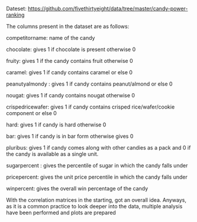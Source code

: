 Dateset: https://github.com/fivethirtyeight/data/tree/master/candy-power-ranking

The columns present in the dataset are as follows:

competitorname: name of the candy

chocolate: gives 1 if chocolate is present otherwise 0

fruity: gives 1 if the candy contains fruit otherwise 0

caramel: gives 1 if candy contains caramel or else 0

peanutyalmondy : gives 1 if candy contains peanut/almond or else 0

nougat: gives 1 if candy contains nougat otherwise 0

crispedricewafer: gives 1 if candy contains crisped rice/wafer/cookie component or else 0

hard: gives 1 if candy is hard otherwise 0

bar: gives 1 if candy is in bar form otherwise gives 0

pluribus: gives 1 if candy comes along with other candies as a pack and 0 if the candy is available as a single unit.

sugarpercent : gives the percentile of sugar in which the candy falls under

pricepercent: gives the unit price percentile in which the candy falls under

winpercent: gives the overall win percentage of the candy


With the correlation matrices in the starting, got an overall idea. Anyways, as it is a common practice to look deeper into the data, multiple analysis have been performed and plots are prepared
